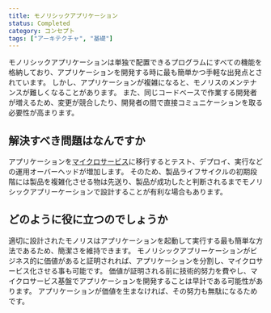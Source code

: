 ```yaml
---
title: モノリシックアプリケーション
status: Completed
category: コンセプト
tags: ["アーキテクチャ", "基礎"]
---
```


モノリシックアプリケーションは単独で配置できるプログラムにすべての機能を格納しており、アプリケーションを開発する時に最も簡単かつ手軽な出発点とされています。
しかし、アプリケーションが複雑になると、モノリスのメンテナンスが難しくなることがあります。
また、同じコードベースで作業する開発者が増えるため、変更が競合したり、開発者の間で直接コミュニケーションを取る必要性が高まります。

## 解決すべき問題はなんですか

アプリケーションを[マイクロサービス](/ja/microservices-architecture/)に移行するとテスト、デプロイ、実行などの運用オーバーヘッドが増加します。
そのため、製品ライフサイクルの初期段階には製品を複雑化させる物は先送り、製品が成功したと判断されるまでモノリシックアプリーケーションで設計することが有利な場合もあります。

## どのように役に立つのでしょうか

適切に設計されたモノリスはアプリケーションを起動して実行する最も簡単な方法であるため、簡潔さを維持できます。
モノリシックアプリーケーションがビジネス的に価値があると証明されれば、アプリケーションを分割し、マイクロサービス化させる事も可能です。
価値が証明される前に技術的努力を費やし、マイクロサービス基盤でアプリケーションを開発することは早計である可能性があります。
アプリケーションが価値を生まなければ、その努力も無駄になるためです。
